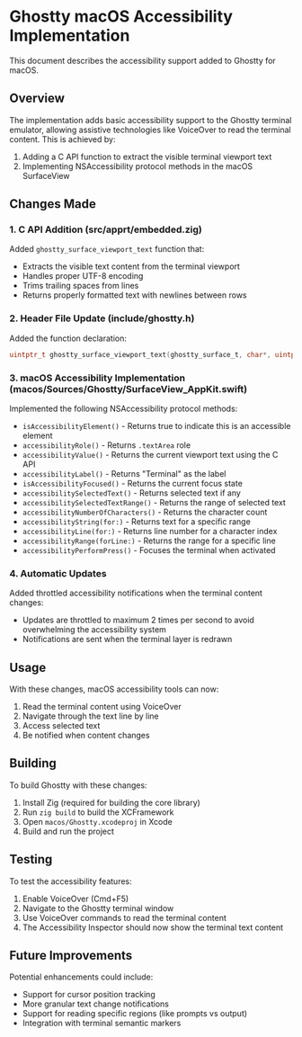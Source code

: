 # Ghostty macOS Accessibility Implementation

This document describes the accessibility support added to Ghostty for macOS.

## Overview

The implementation adds basic accessibility support to the Ghostty terminal emulator, allowing assistive technologies like VoiceOver to read the terminal content. This is achieved by:

1. Adding a C API function to extract the visible terminal viewport text
2. Implementing NSAccessibility protocol methods in the macOS SurfaceView

## Changes Made

### 1. C API Addition (src/apprt/embedded.zig)

Added `ghostty_surface_viewport_text` function that:
- Extracts the visible text content from the terminal viewport
- Handles proper UTF-8 encoding
- Trims trailing spaces from lines
- Returns properly formatted text with newlines between rows

### 2. Header File Update (include/ghostty.h)

Added the function declaration:
```c
uintptr_t ghostty_surface_viewport_text(ghostty_surface_t, char*, uintptr_t);
```

### 3. macOS Accessibility Implementation (macos/Sources/Ghostty/SurfaceView_AppKit.swift)

Implemented the following NSAccessibility protocol methods:

- `isAccessibilityElement()` - Returns true to indicate this is an accessible element
- `accessibilityRole()` - Returns `.textArea` role
- `accessibilityValue()` - Returns the current viewport text using the C API
- `accessibilityLabel()` - Returns "Terminal" as the label
- `isAccessibilityFocused()` - Returns the current focus state
- `accessibilitySelectedText()` - Returns selected text if any
- `accessibilitySelectedTextRange()` - Returns the range of selected text
- `accessibilityNumberOfCharacters()` - Returns the character count
- `accessibilityString(for:)` - Returns text for a specific range
- `accessibilityLine(for:)` - Returns line number for a character index
- `accessibilityRange(forLine:)` - Returns the range for a specific line
- `accessibilityPerformPress()` - Focuses the terminal when activated

### 4. Automatic Updates

Added throttled accessibility notifications when the terminal content changes:
- Updates are throttled to maximum 2 times per second to avoid overwhelming the accessibility system
- Notifications are sent when the terminal layer is redrawn

## Usage

With these changes, macOS accessibility tools can now:
1. Read the terminal content using VoiceOver
2. Navigate through the text line by line
3. Access selected text
4. Be notified when content changes

## Building

To build Ghostty with these changes:
1. Install Zig (required for building the core library)
2. Run `zig build` to build the XCFramework
3. Open `macos/Ghostty.xcodeproj` in Xcode
4. Build and run the project

## Testing

To test the accessibility features:
1. Enable VoiceOver (Cmd+F5)
2. Navigate to the Ghostty terminal window
3. Use VoiceOver commands to read the terminal content
4. The Accessibility Inspector should now show the terminal text content

## Future Improvements

Potential enhancements could include:
- Support for cursor position tracking
- More granular text change notifications
- Support for reading specific regions (like prompts vs output)
- Integration with terminal semantic markers